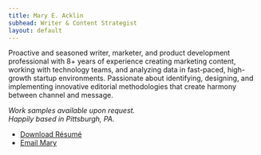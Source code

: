 ```yaml
---
title: Mary E. Acklin
subhead: Writer & Content Strategist
layout: default
---
```


Proactive and seasoned writer, marketer, and product development professional with 8+ years of experience creating marketing content, working with technology teams, and analyzing data in fast-paced, high-growth startup environments. Passionate about identifying, designing, and implementing innovative editorial methodologies that create harmony between channel and message.

_Work samples available upon request.  
Happily based in Pittsburgh, PA._

- <a href="{{ site.baseurl }}{% link /files/Resume-MaryAcklin.pdf %}" class="link dark-blue no-underline underline-hover">Download R&eacute;sum&eacute;</a>
- <a href="mailto:{{ site.email }}" class="link dark-blue no-underline underline-hover">Email Mary</a>
